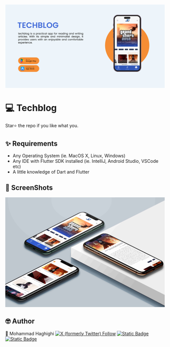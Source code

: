 ![banner](assets/images/techblog_banner.jpg)
# 💻 ️Techblog
Star⭐ the repo if you like what you.

## ✨ Requirements
* Any Operating System (ie. MacOS X, Linux, Windows)
* Any IDE with Flutter SDK installed (ie. IntelliJ, Android Studio, VSCode etc)
* A little knowledge of Dart and Flutter


## 📸 ScreenShots
![presentation](assets/images/present.jpg)


## 🤓 Author
🌴 Mohammad Haghighi [![X (formerly Twitter) Follow](https://img.shields.io/twitter/follow/iamhaghighi?label=@iamhaghighi)](https://twitter.com/iamhaghighi)
[![Static Badge](https://img.shields.io/badge/%20%40mhmd.haghighi-d62976?logo=Instagram&logoColor=white)](https://instagram.com/mhmd.haghighi)
[![Static Badge](https://img.shields.io/badge/%20%40iamhaghighi-0088cc?logo=Telegram&logoColor=white)](https://t.me/iamhaghighi)
